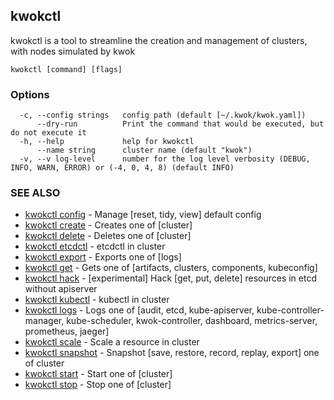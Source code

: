 ## kwokctl

kwokctl is a tool to streamline the creation and management of clusters, with nodes simulated by kwok

```
kwokctl [command] [flags]
```

### Options

```
  -c, --config strings   config path (default [~/.kwok/kwok.yaml])
      --dry-run          Print the command that would be executed, but do not execute it
  -h, --help             help for kwokctl
      --name string      cluster name (default "kwok")
  -v, --v log-level      number for the log level verbosity (DEBUG, INFO, WARN, ERROR) or (-4, 0, 4, 8) (default INFO)
```

### SEE ALSO

* [kwokctl config](kwokctl_config.md)	 - Manage [reset, tidy, view] default config
* [kwokctl create](kwokctl_create.md)	 - Creates one of [cluster]
* [kwokctl delete](kwokctl_delete.md)	 - Deletes one of [cluster]
* [kwokctl etcdctl](kwokctl_etcdctl.md)	 - etcdctl in cluster
* [kwokctl export](kwokctl_export.md)	 - Exports one of [logs]
* [kwokctl get](kwokctl_get.md)	 - Gets one of [artifacts, clusters, components, kubeconfig]
* [kwokctl hack](kwokctl_hack.md)	 - [experimental] Hack [get, put, delete] resources in etcd without apiserver
* [kwokctl kubectl](kwokctl_kubectl.md)	 - kubectl in cluster
* [kwokctl logs](kwokctl_logs.md)	 - Logs one of [audit, etcd, kube-apiserver, kube-controller-manager, kube-scheduler, kwok-controller, dashboard, metrics-server, prometheus, jaeger]
* [kwokctl scale](kwokctl_scale.md)	 - Scale a resource in cluster
* [kwokctl snapshot](kwokctl_snapshot.md)	 - Snapshot [save, restore, record, replay, export] one of cluster
* [kwokctl start](kwokctl_start.md)	 - Start one of [cluster]
* [kwokctl stop](kwokctl_stop.md)	 - Stop one of [cluster]

